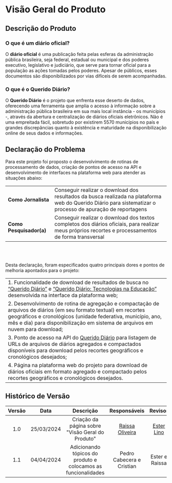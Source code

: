 # **Visão Geral do Produto**

## **Descrição do Produto**

### **O que é um diário oficial?**

O **diário oficial** é uma publicação feita pelas esferas da administração pública brasileira, seja federal, estadual ou municipal e dos poderes executivo, legislativo e judiciário, que serve para tornar oficial para a população as ações tomadas pelos poderes. Apesar de públicos, esses documentos são disponibilizados por vias difíceis de serem acompanhadas. 

### **O que é o Querido Diário?**

O **Querido Diário** é o projeto que enfrenta esse deserto de dados, oferecendo uma ferramenta que amplia o acesso à informação sobre a administração pública brasileira em sua mais local instância - os municípios -, através da abertura e centralização de diários oficiais eletrônicos. Não é uma empreitada fácil, sobretudo por existirem 5570 municípios no país e grandes discrepâncias quanto à existência e maturidade na disponibilização online de seus dados e informações.

## **Declaração do Problema**

Para este projeto foi proposto o desenvolvimento de rotinas de processamento de dados, criação de pontos de acesso na API e desenvolvimento de interfaces na plataforma web para atender as situações abaixo:

|                           |                                                                      | 
| ------------------------- | -------------------------------------------------------------------- |
|   **Como Jornalista**     | Conseguir realizar o download dos resultados da busca realizada na plataforma web do Querido Diário para sistematizar o processo de apuração de reportagens |
|  **Como Pesquisador(a)**  | Conseguir realizar o download dos textos completos dos diários oficiais, para realizar meus próprios recortes e processamentos de forma transversal |

<br>
<br>

Desta declaração, foram especificados quatro principais dores e pontos de melhoria apontados para o projeto:

| |
| ---- |
| 1. Funcionalidade de download de resultados de busca no [“Querido Diário”](https://queridodiario.ok.org.br/) e [“Querido Diário: Tecnologias na Educação”](https://queridodiario.ok.org.br/educacao) desenvolvida na interface da plataforma web; |
| 2. Desenvolvimento de rotina de agregação e compactação de arquivos de diários (em seu formato textual) em recortes geográficos e cronológicos (unidade federativa, município, ano, mês e dia) para disponibilização em sistema de arquivos em nuvem para download; |
| 3. Ponto de acesso na API do [Querido Diário](https://queridodiario.ok.org.br/api/docs) para listagem de URLs de arquivos de diários agregados e compactados disponíveis para download pelos recortes geográficos e cronológicos desejados; |
| 4. Página na plataforma web do projeto para download de diários oficiais em formato agregado e compactado pelos recortes geográficos e cronológicos desejados. |

## Histórico de Versão

| Versão |    Data    |                 Descrição                 |                                         Responsáveis                                         |                     Revisor                     |
| :----: | :--------: | :---------------------------------------: | :------------------------------------------------------------------------------------------: | :---------------------------------------------: |
|  1.0   | 25/03/2024 |     Criação da página sobre "Visão Geral do Produto"     |    [Raissa Oliveira](https://github.com/raissamsoliveira)            |    [Ester Lino](https://github.com/esteerlino)    |
|  1.1  | 04/04/2024 |     Adicionando tópicos do produto e colocamos as funcionalidades    | Pedro Cabecera e Cristian |    Ester e Raissa   |